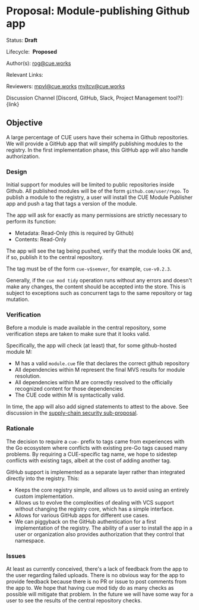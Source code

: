 # Proposal: Module-publishing Github app
Status: **Draft**

Lifecycle:  **Proposed**

Author(s): rog@cue.works

Relevant Links:

Reviewers: mpvl@cue.works myitcv@cue.works

Discussion Channel [Discord, GitHub, Slack, Project Management tool?]: {link}

## Objective

A large percentage of CUE users have their schema in Github repositories. We
will provide a GitHub app that will simplify publishing modules to the registry.
In the first implementation phase, this GitHub app will also handle
authorization.

### Design

Initial support for modules will be limited to public repositories inside Github.
All published modules will be of the form `github.com/user/repo`.
To publish a module to the registry,
a user will install the CUE Module Publisher app and
push a tag that tags a version of the module.

The app will ask for exactly as many permissions are
strictly necessary to perform its function:

- Metadata: Read-Only (this is required by Github)
- Contents: Read-Only

The app will see the tag being pushed,
verify that the module looks OK and,
if so, publish it to the central repository.

The tag must be of the form `cue-v$semver`, for example, `cue-v0.2.3`.

Generally, if the `cue mod tidy` operation runs without any errors and
doesn't make any changes, the content should be accepted into the store.
This is subject to exceptions such as concurrent tags to the same repository or tag mutation.

### Verification

Before a module is made available in the central repository,
some verification steps are taken
to make sure that it looks valid.

Specifically, the app will check (at least) that, for some github-hosted module M:

- M has a valid `module.cue` file that declares the correct github repository
- All dependencies within M represent the final MVS results for module resolution.
- All dependencies within M are correctly resolved to the officially recognized content for those dependencies
- The CUE code within M is syntactically valid.

In time, the app will also add signed statements to attest to the above.
See discussion in the [supply-chain security sub-proposal](TODO).

### Rationale

The decision to require a `cue-` prefix to tags came from experiences with the Go ecosystem
where conflicts with existing pre-Go tags caused many problems.
By requiring a CUE-specific tag name,
we hope to sidestep conflicts with existing tags,
albeit at the cost of adding another tag.

GitHub support is implemented as a separate layer rather than integrated
directly into the registry. This:

- Keeps the core registry simple, and allows us to avoid using an entirely custom implementation.
- Allows us to evolve the complexities of dealing with VCS support without
  changing the registry core, which has a simple interface.
- Allows for various GitHub apps for different use cases.
- We can piggyback on the GitHub authentication for a first implementation of the registry.
The ability of a user to install the app in a user or organization also provides authorization that they control that namespace.

### Issues

At least as currently conceived,
there's a lack of feedback from the app to the user regarding failed uploads.
There is no obvious way for the app to provide feedback because
there is no PR or issue to post comments from the app to.
We hope that having cue mod tidy do as many checks as possible
will mitigate that problem.
In the future we will have some way for a user to see the results of the central repository checks.
